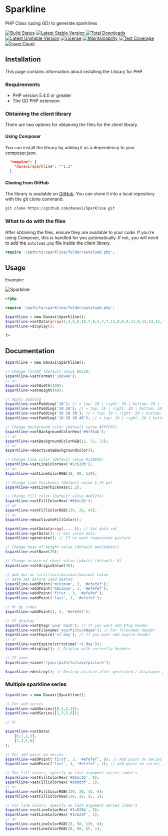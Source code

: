 # Sparkline

PHP Class (using GD) to generate sparklines

[![Build Status](https://travis-ci.org/davaxi/Sparkline.svg)](https://travis-ci.org/davaxi/Sparkline)
[![Latest Stable Version](https://poser.pugx.org/davaxi/sparkline/v/stable)](https://packagist.org/packages/davaxi/sparkline)
[![Total Downloads](https://poser.pugx.org/davaxi/sparkline/downloads)](https://packagist.org/packages/davaxi/sparkline)
[![Latest Unstable Version](https://poser.pugx.org/davaxi/sparkline/v/unstable)](https://packagist.org/packages/davaxi/sparkline)
[![License](https://poser.pugx.org/davaxi/sparkline/license)](https://packagist.org/packages/davaxi/sparkline)
[![Maintainability](https://api.codeclimate.com/v1/badges/9a5da533685204c53989/maintainability)](https://codeclimate.com/github/davaxi/Sparkline/maintainability)
[![Test Coverage](https://api.codeclimate.com/v1/badges/9a5da533685204c53989/test_coverage)](https://codeclimate.com/github/davaxi/Sparkline/test_coverage)
[![Issue Count](https://codeclimate.com/github/davaxi/Sparkline/badges/issue_count.svg)](https://codeclimate.com/github/davaxi/Sparkline)

## Installation

This page contains information about installing the Library for PHP.

### Requirements

- PHP version 5.4.0 or greater
- The GD PHP extension

### Obtaining the client library

There are two options for obtaining the files for the client library.

#### Using Composer

You can install the library by adding it as a dependency to your composer.json.

```json
  "require": {
    "davaxi/sparkline": "^1.2"
  }
```

#### Cloning from GitHub

The library is available on [GitHub](https://github.com/davaxi/Sparkline). You can clone it into a local repository with
the git clone command.

```sh
git clone https://github.com/davaxi/Sparkline.git
```

### What to do with the files

After obtaining the files, ensure they are available to your code. If you're using Composer, this is handled for you
automatically. If not, you will need to add the `autoload.php` file inside the client library.

```php
require '/path/to/sparkline/folder/autoload.php';
```

## Usage

Example:

![Sparkline](https://raw.githubusercontent.com/davaxi/Sparkline/master/tests/data/testGenerate2-mockup.png)

```php
<?php

require '/path/to/sparkline/folder/autoload.php';

$sparkline = new Davaxi\Sparkline();
$sparkline->setData(array(2,4,5,6,10,7,8,5,7,7,11,8,6,9,11,9,13,14,12,16));
$sparkline->display();

?>
```

## Documentation

```php
$sparkline = new Davaxi\Sparkline();

// Change format (Default value 80x20)
$sparkline->setFormat('100x40');
// or 
$sparkline->setWidth(100);
$sparkline->setHeight(40);

// Apply padding
$sparkline->setPadding('10'); // > top: 10 | right: 10 | bottom: 10 | left: 10
$sparkline->setPadding('10 20'); // > top: 10 | right: 20 | bottom: 10 | left: 20
$sparkline->setPadding('10 20 30'); // > top: 10 | right: 20 | bottom: 30 | left: 20
$sparkline->setPadding('10 20 30 40'); // > top: 10 | right: 20 | bottom: 30 | left: 40

// Change background color (Default value #FFFFFF)
$sparkline->setBackgroundColorHex('#0f354b');
// or
$sparkline->setBackgroundColorRGB(15, 53, 75);
// or
$sparkline->deactivateBackgroundColor();

// Change line color (Default value #1388db)
$sparkline->setLineColorHex('#1c628b');
// or
$sparkline->setLineColorRGB(28, 98, 139);

// Change line thickness (Default value 1.75 px)
$sparkline->setLineThickness(2.2);

// Change fill color (Default value #e6f2fa)
$sparkline->setFillColorHex('#8b1c2b');
// or
$sparkline->setFillColorRGB(139, 28, 43);
// or
$sparkline->deactivateFillColor();

$sparkline->setData(array(.....)); // Set data set
$sparkline->getData(); // Get seted data
$sparkline->generate(); // If ou want regenerate picture 

// Change base of height value (default max($data))
$sparkline->setBase(20);

// Change origin of chart value (yAxis) (default: 0)
$sparkline->setOriginValue(40);

// Add dot on first/last/minimal/maximal value
// Data set before used method
$sparkline->addPoint('minimum', 3, '#efefef');
$sparkline->addPoint('maximum', 3, '#efefef');
$sparkline->addPoint('first', 3, '#efefef');
$sparkline->addPoint('last', 3, '#efefef');

// Or by index
$sparkline->addPoint(1, 3, '#efefef');

// If display
$sparkline->setEtag('your hash'); // If you want add ETag header
$sparkline->setFilename('yourPictureName'); // For filenamen header
$sparkline->setExpire('+1 day'); // If you want add expire header
// or
$sparkline->setExpire(strtotime('+1 day'));
$sparkline->display(); // Display with correctly headers

// If save
$sparkline->save('/your/path/to/save/picture');

$sparkline->destroy(); // Destroy picture after generated / displayed / saved
```

### Multiple sparkline series

```php
$sparkline = new Davaxi\Sparkline();

// For add series
$sparkline->addSeries([0,1,2,3]);
$sparkline->addSeries([2,3,5,6]);

// Or 

$sparkline->setData(
    [0,1,2,3],
    [2,3,5,6]
);

// For add point on series
$sparkline->addPoint('first', 3, '#efefef', 0); // Add point on series 0
$sparkline->addPoint('last', 3, '#efefef', 1); // add point on series 1

// For fill colors, specify on last argument series index's
$sparkline->setFillColorHex('#8b1c2b', 0);
$sparkline->setFillColorHex('#8bdddf', 1);
// or
$sparkline->setFillColorRGB(139, 28, 43, 0);
$sparkline->setFillColorRGB(139, 28, 55, 1);

// For line colors, specify on last argument series index's
$sparkline->setLineColorHex('#1c628b', 0);
$sparkline->setLineColorHex('#1c62df', 1);
// or
$sparkline->setLineColorRGB(28, 98, 139, 0);
$sparkline->setLineColorRGB(28, 98, 55, 1);